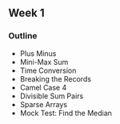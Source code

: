 ## Week 1
### Outline
* Plus Minus
* Mini-Max Sum
* Time Conversion
* Breaking the Records
* Camel Case 4
* Divisible Sum Pairs
* Sparse Arrays
* Mock Test: Find the Median

